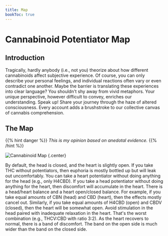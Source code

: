 ```yaml
---
title: Map
bookToc: true
---
```


# Cannabinoid Potentiator Map

## Introduction

Tragically, hardly anybody (i.e., not you) theorize about how different cannabinoids affect subjective experience.
Of course, you can only describe your personal feelings, and individual reactions often vary or even contradict one another.
Maybe the barrier is translating these experiences into clear language?
You shouldn't shy away from vivid metaphors.
Your unique perspective, however difficult to convey, enriches our understanding.
Speak up!
Share your journey through the haze of altered consciousness.
Every account adds a brushstroke to our collective canvas of cannabis comprehension.

## The Map

{{% hint danger %}}
*This is my opinion based on anedotal evidence.*
{{% /hint %}}

![Cannabinoid Map](cannabinoid.svg)
{.center}

By default, the head is closed, and the heart is slightly open.
If you take THC without potentiators, then euphoria is mostly bottled up but will leak out uncomfortably.
You can take a heart potentiator without doing anything for the head (e.g., only H4CBD).
If you take a head potentiator without doing anything for the heart, then discomfort will accumulate in the heart.
There is a head/heart balance and a heart open/closed balance.
For example, if you take equal amounts of CBN (head) and CBD (heart), then the effects mostly cancel out.
Similarly, if you take equal amounts of H4CBD (open) and CBDV (closed), then the heart will be somewhat open.
Avoid stimulation in the head paired with inadequate relaxation in the heart.
That's the worst combination (e.g., THCV:CBD with ratio 3:2).
As the heart recovers to normal, there is a band of discomfort.
The band on the open side is much wider than the band on the closed side.
